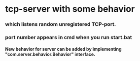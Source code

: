 # tcp-server with some behavior

### which listens random unregistered TCP-port.
### port number appears in cmd when you run start.bat
	
#### New behavior for server can be added by implementing "com.server.behavior.Behavior" interface.



